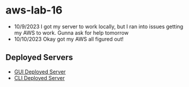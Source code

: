 # aws-lab-16
- 10/9/2023 I got my server to work locally, but I ran into issues getting my AWS to work. Gunna ask for help tomorrow
- 10/10/2023 Okay got my AWS all figured out!

## Deployed Servers
- [GUI Deployed Server](http://my-app-lab16-env.eba-mimfjjwv.us-west-2.elasticbeanstalk.com/golfclub)
- [CLI Deployed Server]()
